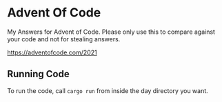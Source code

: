 # Advent Of Code
My Answers for Advent of Code. Please only use this to compare against your code and not for stealing answers.

https://adventofcode.com/2021



## Running Code

To run the code, call `cargo run` from inside the day directory you want.